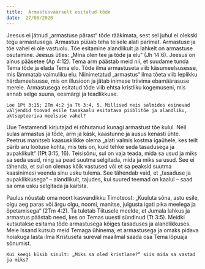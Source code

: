 ```yaml
---
title:  Armastusväärselt esitatud tõde
date:  27/08/2020
---
```


Jeesus ei jätnud „armastuse pärast“ tõde rääkimata, sest sel juhul ei olekski tegu armastusega. Armastus püüab teha teisele alati parimat. Armastuse ja tõe vahel ei ole vastuolu. Tõe esitamine alandlikult ja lahkelt on armastuse osutamine. Jeesus ütles: „Mina olen tee ja tõde ja elu“ (Jh 14:6). Jeesus on ainus pääsetee (Ap 4:12). Tema arm päästab meid nii, et suudame tunda Tema tõde ja elada Tema elu. Tõde ilma armastuseta viib käsumeelsusesse, mis lämmatab vaimuliku elu. Nii­nimetatud „armastus“ ilma tõeta viib leplikku härdameelsusse, mis on illusioon ja jätab inimese triivima ebamäärasuse merele. Armastusega esitatud tõde viib ehtsa kristliku kogemuseni, mis annab selge suuna, eesmärgi ja teadlikkuse.

`Loe 1Pt 3:15; 2Tm 4:2 ja Tt 3:4, 5. Millised neis salmides esinevad väljendid toovad esile tasakaalu esitatava piiblitõe ja alandliku, aktsepteeriva meelsuse vahel?`

Uue Testamendi kirjutajad ei rõhutanud kunagi armastust tõe kulul. Neil sulas armastus ja tõde, arm ja käsk, kaastunne ja ausus kenasti ühte. Peetrus manitseb kaasusklikke olema „alati valmis kostma igaühele, kes teilt pärib aru lootuse kohta, mis teis on, kuid tehke seda tasadusega ja aupaklikult“ (1Pt 3:15, 16). Teisisõnu, sul on vaja teada, mida sa usud ja miks sa seda usud, ning sa pead suutma selgitada, mida ja miks sa usud. See ei tähenda, et sul on olemas kõik vastused või et sa peaksid suutma kaasinimesi veenda sinu usku tulema. See tähendab vaid, et „tasaduse ja aupaklikkusega“ – alandlikult, tajudes, kui suured teemad on kaalul – saad sa oma usku selgitada ja kaitsta.

Paulus nõustab oma noort kasvandikku Timoteost: „Kuuluta sõna, astu esile, olgu aeg paras või ärgu olgu, noomi, manitse, julgusta igati pika meelega ja õpetamisega“ (2Tm 4:2). Ta tuletab Tiitusele meelde, et Jumala lahkus ja armastus päästab need, kes on Temas uuesti sündinud (Tt 3:5). Meidki kutsutakse esitama tõde armastusega kõiges tasaduses ja alandlikkuses. Meie Issand kutsub meid Temaga ühinema, et armastusega ja omaks pidava hoiakuga lasta ilma Kristuseta sureval maailmal saada osa Tema lõpuaja sõnumist.

`Kui keegi küsib sinult: „Miks sa oled kristlane?“ siis mida sa vastad ja miks?`